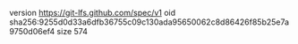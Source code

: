 version https://git-lfs.github.com/spec/v1
oid sha256:9255d0d33a6dfb36755c09c130ada95650062c8d86426f85b25e7a9750d06ef4
size 574
